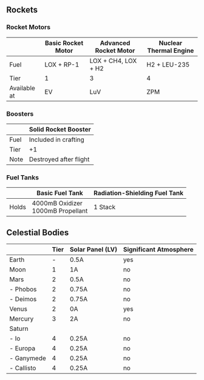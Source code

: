 
## Rockets

### Rocket Motors

|              | Basic Rocket Motor | Advanced Rocket Motor | Nuclear Thermal Engine |
|--------------|--------------------|-----------------------|------------------------|
| Fuel         | LOX + RP-1         | LOX + CH4, LOX + H2   | H2 + LEU-235           |
| Tier         | 1                  | 3                     | 4                      |
| Available at | EV                 | LuV                   | ZPM                    |

### Boosters

|              | Solid Rocket Booster   |
|--------------|------------------------|
| Fuel         | Included in crafting   |
| Tier         | +1                     |
| Note         | Destroyed after flight |

### Fuel Tanks

|       | Basic Fuel Tank                      | Radiation-Shielding Fuel Tank |
|-------|--------------------------------------|-------------------------------|
| Holds | 4000mB Oxidizer<br>1000mB Propellant | 1 Stack                       |

## Celestial Bodies

|            | Tier | Solar Panel (LV) | Significant Atmosphere |
|------------|------|------------------|------------------------|
| Earth      | -    | 0.5A             | yes                    |
| Moon       | 1    | 1A               | no                     |
| Mars       | 2    | 0.5A             | no                     |
| - Phobos   | 2    | 0.75A            | no                     |
| - Deimos   | 2    | 0.75A            | no                     |
| Venus      | 2    | 0A               | yes                    |
| Mercury    | 3    | 2A               | no                     |
| Saturn     |      |                  |                        |
| - Io       | 4    | 0.25A            | no                     |
| - Europa   | 4    | 0.25A            | no                     |
| - Ganymede | 4    | 0.25A            | no                     |
| - Callisto | 4    | 0.25A            | no                     |
